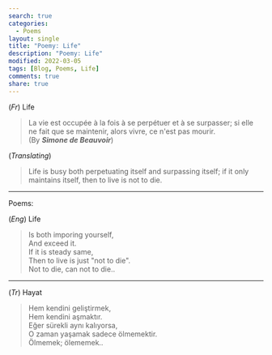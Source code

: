 ```yaml
---
search: true
categories: 
  - Poems
layout: single
title: "Poemy: Life"
description: "Poemy: Life"
modified: 2022-03-05
tags: [Blog, Poems, Life]
comments: true
share: true
--- 
```

(*Fr*) Life  

>La vie est occupée à la fois à se perpétuer et à se surpasser; si elle ne fait que se maintenir, alors vivre, ce n'est pas mourir.  
(By ***Simone de Beauvoir***)

(*Translating*)  

>Life is busy both perpetuating itself and surpassing itself; if it only maintains itself, then to live is not to die.

---
Poems:  

(*Eng*) Life  

>Is both imporing yourself,  
And exceed it.  
If it is steady same,  
Then to live is just "not to die".  
Not to die, can not to die..  

---
(*Tr*) Hayat  

>Hem kendini geliştirmek,  
Hem kendini aşmaktır.  
Eğer sürekli aynı kalıyorsa,  
O zaman yaşamak sadece ölmemektir.  
Ölmemek; ölememek..  

